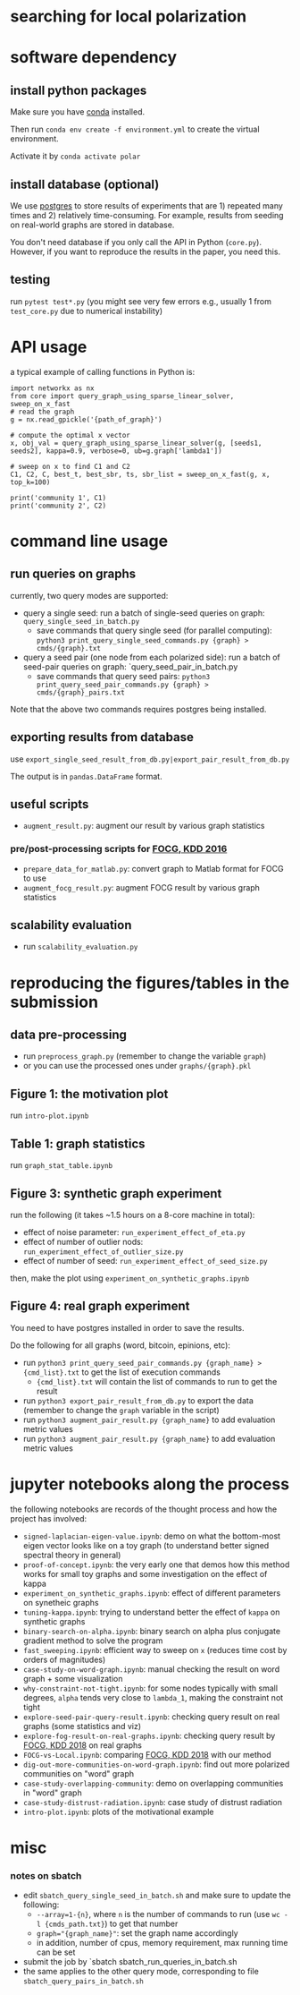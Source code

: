 # searching for local polarization

# software dependency
## install python packages

Make sure you have [conda](https://docs.conda.io/en/latest/) installed.

Then run `conda env create -f environment.yml` to create the virtual environment.

Activate it by `conda activate polar`


## install database (optional)

We use [postgres](https://www.postgresql.org/) to store results of experiments that are 1) repeated many times and 2) relatively time-consuming.
For example, results from seeding on real-world graphs are stored in database. 

You don't need database if you only call the API in Python (`core.py`).
However, if you want to reproduce the results in the paper, you need this.

## testing

run `pytest test*.py` (you might see very few errors e.g., usually 1  from `test_core.py` due to numerical instability)

# API usage 

a typical example of calling functions in Python is:

```
import networkx as nx
from core import query_graph_using_sparse_linear_solver, sweep_on_x_fast
# read the graph
g = nx.read_gpickle('{path_of_graph}')

# compute the optimal x vector
x, obj_val = query_graph_using_sparse_linear_solver(g, [seeds1, seeds2], kappa=0.9, verbose=0, ub=g.graph['lambda1'])

# sweep on x to find C1 and C2
C1, C2, C, best_t, best_sbr, ts, sbr_list = sweep_on_x_fast(g, x, top_k=100)

print('community 1', C1)
print('community 2', C2)
```

# command line usage

## run queries on graphs

currently, two query modes are supported:

- query a single seed: run a batch of single-seed queries on graph: `query_single_seed_in_batch.py`
  - save commands that query single seed (for parallel computing): `python3 print_query_single_seed_commands.py {graph} > cmds/{graph}.txt`
- query a seed pair (one node from each polarized side): run a batch of seed-pair queries on graph: `query_seed_pair_in_batch.py
  - save commands that query seed pairs: `python3 print_query_seed_pair_commands.py {graph} > cmds/{graph}_pairs.txt`

Note that the above two commands requires postgres being installed.

## exporting results from database 

use `export_single_seed_result_from_db.py|export_pair_result_from_db.py`

The output is in `pandas.DataFrame` format. 

## useful scripts

- `augment_result.py`: augment our result by various graph statistics

### pre/post-processing scripts for [FOCG, KDD 2016](https://www.kdd.org/kdd2016/papers/files/rpp0799-chuA.pdf)

- `prepare_data_for_matlab.py`: convert graph to Matlab format for FOCG to use
- `augment_focg_result.py`: augment FOCG result by various graph statistics


## scalability evaluation

- run `scalability_evaluation.py`

# reproducing the figures/tables in the submission

## data pre-processing

- run `preprocess_graph.py` (remember to change the variable `graph`)
- or you can use the processed ones under `graphs/{graph}.pkl`

## Figure 1: the motivation plot

run `intro-plot.ipynb`

## Table 1: graph statistics

run `graph_stat_table.ipynb`

## Figure 3: synthetic graph experiment 

run the following (it takes ~1.5 hours on a 8-core machine in total):

- effect of noise parameter: `run_experiment_effect_of_eta.py`
- effect of number of outlier nods: `run_experiment_effect_of_outlier_size.py`
- effect of number of seed: `run_experiment_effect_of_seed_size.py`

then, make the plot using `experiment_on_synthetic_graphs.ipynb`

## Figure 4: real graph experiment

You need to have postgres installed in order to save the results. 

Do the following for all graphs (word, bitcoin, epinions, etc):

- run `python3 print_query_seed_pair_commands.py {graph_name} > {cmd_list}.txt` to get the list of execution commands
  - `{cmd_list}.txt` will contain the list of commands to run to get the result
- run `python3 export_pair_result_from_db.py` to export the data (remember to change the `graph` variable in the script)
- run `python3 augment_pair_result.py {graph_name}` to add evaluation metric values
- run `python3 augment_pair_result.py {graph_name}` to add evaluation metric values

# jupyter notebooks along the process

the following notebooks are records of the thought process and how the project has involved:

- `signed-laplacian-eigen-value.ipynb`: demo on what the bottom-most eigen vector looks like on a toy graph (to understand better signed spectral theory in general)
- `proof-of-concept.ipynb`: the very early one that demos how this method works for small toy graphs and some investigation on the effect of kappa
- `experiment_on_synthetic_graphs.ipynb`: effect of different parameters on synetheic graphs
- `tuning-kappa.ipynb`: trying to understand better the effect of `kappa` on synthetic graphs
- `binary-search-on-alpha.ipynb`: binary search on alpha plus conjugate gradient method to solve the program
- `fast_sweeping.ipynb`: efficient way to sweep on `x` (reduces time cost by orders of magnitudes)
- `case-study-on-word-graph.ipynb`: manual checking the result on word graph + some visualization
- `why-constraint-not-tight.ipynb`: for some nodes typically with small degrees, `alpha` tends very close to `lambda_1`, making the constraint not tight
- `explore-seed-pair-query-result.ipynb`: checking query result on real graphs (some  statistics and viz)
- `explore-fog-result-on-real-graphs.ipynb`: checking query result by [FOCG, KDD 2018](https://dl.acm.org/citation.cfm?id=2939672.2939855) on real graphs
- `FOCG-vs-Local.ipynb`: comparing [FOCG, KDD 2018](https://dl.acm.org/citation.cfm?id=2939672.2939855) with our method
- `dig-out-more-communities-on-word-graph.ipynb`: find out more polarized communities on "word" graph
- `case-study-overlapping-community`: demo on overlapping communities in "word" graph
- `case-study-distrust-radiation.ipynb`: case study of distrust radiation
- `intro-plot.ipynb`: plots of the motivational example

# misc

### notes on sbatch

- edit `sbatch_query_single_seed_in_batch.sh`  and make sure to update the following:
  - `--array=1-{n}`, where `n` is the number of commands to run (use `wc -l {cmds_path.txt}`) to get that number
  - `graph="{graph_name}"`: set the graph name accordingly
  - in addition, number of cpus, memory requirement, max running time can be set
- submit the job by `sbatch sbatch_run_queries_in_batch.sh
- the same applies to the other query mode, corresponding to file `sbatch_query_pairs_in_batch.sh`

